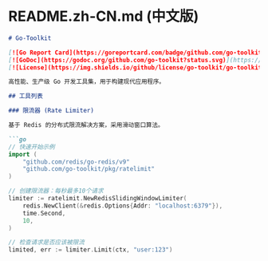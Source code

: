 # README.zh-CN.md (中文版)

```markdown
# Go-Toolkit

[![Go Report Card](https://goreportcard.com/badge/github.com/go-toolkit)](https://goreportcard.com/report/github.com/go-toolkit)
[![GoDoc](https://godoc.org/github.com/go-toolkit?status.svg)](https://pkg.go.dev/github.com/go-toolkit)
[![License](https://img.shields.io/github/license/go-toolkit/go-toolkit.svg)](LICENSE)

高性能、生产级 Go 开发工具集，用于构建现代应用程序。

## 工具列表

### 限流器 (Rate Limiter)

基于 Redis 的分布式限流解决方案，采用滑动窗口算法。

```go
// 快速开始示例
import (
    "github.com/redis/go-redis/v9"
    "github.com/go-toolkit/pkg/ratelimit"
)

// 创建限流器：每秒最多10个请求
limiter := ratelimit.NewRedisSlidingWindowLimiter(
    redis.NewClient(&redis.Options{Addr: "localhost:6379"}), 
    time.Second, 
    10,
)

// 检查请求是否应该被限流
limited, err := limiter.Limit(ctx, "user:123")